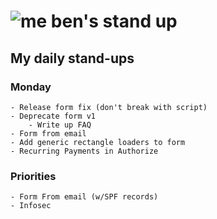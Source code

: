 # ![me](https://avatars2.githubusercontent.com/u/5232044?s=50&v=4) ben's stand up

## My daily stand-ups

### Monday

    - Release form fix (don't break with script)
    - Deprecate form v1
        - Write up FAQ
    - Form from email
    - Add generic rectangle loaders to form
    - Recurring Payments in Authorize

### Priorities 
   
    - Form From email (w/SPF records)
    - Infosec
      
